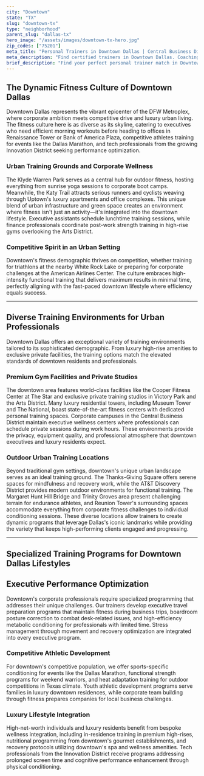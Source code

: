 ```yaml
---
city: "Downtown"
state: "TX"
slug: "downtown-tx"
type: "neighborhood"
parent_slug: "dallas-tx"
hero_image: "/assets/images/downtown-tx-hero.jpg"
zip_codes: ["75201"]
meta_title: "Personal Trainers in Downtown Dallas | Central Business District Fitness"
meta_description: "Find certified trainers in Downtown Dallas. Coaching for conventions, tourism schedules, and corporate headquarters executive wellness."
brief_description: "Find your perfect personal trainer match in Downtown Dallas. Our elite service connects ambitious professionals, competitive athletes, and luxury residents with certified trainers who understand the DFW executive lifestyle. Whether you need high-intensity training before work, specialized sports conditioning, or private sessions in your high-rise amenities, we match you with experts who deliver results. Serving Downtown, Uptown, Victory Park, and the Arts District, we specialize in busy schedules and demanding fitness goals. Stop wasting time with incompatible trainers and start achieving your peak performance today with our personalized matching service."
---
```

## The Dynamic Fitness Culture of Downtown Dallas

Downtown Dallas represents the vibrant epicenter of the DFW Metroplex, where corporate ambition meets competitive drive and luxury urban living. The fitness culture here is as diverse as its skyline, catering to executives who need efficient morning workouts before heading to offices in Renaissance Tower or Bank of America Plaza, competitive athletes training for events like the Dallas Marathon, and tech professionals from the growing Innovation District seeking performance optimization.

### Urban Training Grounds and Corporate Wellness

The Klyde Warren Park serves as a central hub for outdoor fitness, hosting everything from sunrise yoga sessions to corporate boot camps. Meanwhile, the Katy Trail attracts serious runners and cyclists weaving through Uptown's luxury apartments and office complexes. This unique blend of urban infrastructure and green space creates an environment where fitness isn't just an activity—it's integrated into the downtown lifestyle. Executive assistants schedule lunchtime training sessions, while finance professionals coordinate post-work strength training in high-rise gyms overlooking the Arts District.

### Competitive Spirit in an Urban Setting

Downtown's fitness demographic thrives on competition, whether training for triathlons at the nearby White Rock Lake or preparing for corporate challenges at the American Airlines Center. The culture embraces high-intensity functional training that delivers maximum results in minimal time, perfectly aligning with the fast-paced downtown lifestyle where efficiency equals success.

---

## Diverse Training Environments for Urban Professionals

Downtown Dallas offers an exceptional variety of training environments tailored to its sophisticated demographic. From luxury high-rise amenities to exclusive private facilities, the training options match the elevated standards of downtown residents and professionals.

### Premium Gym Facilities and Private Studios

The downtown area features world-class facilities like the Cooper Fitness Center at The Star and exclusive private training studios in Victory Park and the Arts District. Many luxury residential towers, including Museum Tower and The National, boast state-of-the-art fitness centers with dedicated personal training spaces. Corporate campuses in the Central Business District maintain executive wellness centers where professionals can schedule private sessions during work hours. These environments provide the privacy, equipment quality, and professional atmosphere that downtown executives and luxury residents expect.

### Outdoor Urban Training Locations

Beyond traditional gym settings, downtown's unique urban landscape serves as an ideal training ground. The Thanks-Giving Square offers serene spaces for mindfulness and recovery work, while the AT&T Discovery District provides modern outdoor environments for functional training. The Margaret Hunt Hill Bridge and Trinity Groves area present challenging terrain for endurance athletes, and Reunion Tower's surrounding spaces accommodate everything from corporate fitness challenges to individual conditioning sessions. These diverse locations allow trainers to create dynamic programs that leverage Dallas's iconic landmarks while providing the variety that keeps high-performing clients engaged and progressing.

---

## Specialized Training Programs for Downtown Dallas Lifestyles

## Executive Performance Optimization

Downtown's corporate professionals require specialized programming that addresses their unique challenges. Our trainers develop executive travel preparation programs that maintain fitness during business trips, boardroom posture correction to combat desk-related issues, and high-efficiency metabolic conditioning for professionals with limited time. Stress management through movement and recovery optimization are integrated into every executive program.

### Competitive Athletic Development

For downtown's competitive population, we offer sports-specific conditioning for events like the Dallas Marathon, functional strength programs for weekend warriors, and heat adaptation training for outdoor competitions in Texas climate. Youth athletic development programs serve families in luxury downtown residences, while corporate team building through fitness prepares companies for local business challenges.

### Luxury Lifestyle Integration

High-net-worth individuals and luxury residents benefit from bespoke wellness integration, including in-residence training in premium high-rises, nutritional programming from downtown's gourmet establishments, and recovery protocols utilizing downtown's spa and wellness amenities. Tech professionals from the Innovation District receive programs addressing prolonged screen time and cognitive performance enhancement through physical conditioning.